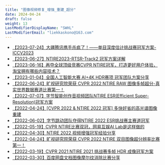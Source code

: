 ```yaml
---
title: "图像视频修复_增强_重建_超分"
date: 2024-04-24
draft: false
weight: 13
LastModifierDisplayName: "SWHL"
LastModifierEmail: "liekkaskono@163.com"
---
```

 
- [【2023-07-24】大疆腾讯携手杀疯了！——单目深度估计挑战赛冠军方案-ICCV2023](https://mp.weixin.qq.com/s/yhiNcJNGhRT_0TaPY2Jrsg)
- [【2023-06-27】NTIRE2023-RTSR-Track2 冠军方案详解](https://mp.weixin.qq.com/s/Ln2mhqPWnXsdiItuD7-itQ)
- [【2023-06-16】再夺全球顶级竞赛CVPR NTIRE冠军，打造更好用户体验，淘宝拥有哪些内容技术？](https://mp.weixin.qq.com/s/PYVJH3CjMF2IFDvSn0At6g)
- [【2023-01-04】全国人工智能大赛 AI+4K HDR赛项 冠军团队方案分享](http://mp.weixin.qq.com/s?__biz=MzIwNDA5NDYzNA==&amp;mid=2247484092&amp;idx=1&amp;sn=3cebff4d7a239861633a51db9caa74be&amp;chksm=96c42f79a1b3a66f4e241c357c1ccfb1eebc7dc6576ce3df7a31e977ce83f747e7edc1392aed&amp;scene=21#wechat_redirect)
- [【2022-06-24】旷视研究院荣获 CVPR 2022 NTIRE RAW 图像多帧超分-真实世界数据赛道比赛第一！](https://mp.weixin.qq.com/s/Uab8s3PzEtxNblEVMtvO3w)
- [【2022-07-07】字节智能创作音视频团队NTIRE ESR(Efficient Super-Resolution)冠军方案](http://arxiv.org/abs/2205.07514)
- [【2022-04-24】[CVPR 2022 & NTIRE 2022 冠军] 多快好省的高光谱图像重建](https://zhuanlan.zhihu.com/p/501101943)
- [【2022-06-02】字节跳动团队夺得NTIRE 2022 ESR挑战赛主赛道冠军](https://mp.weixin.qq.com/s/e_kwXbgLEbD8Am7qRoJJZw)
- [【2022-05-19】CVPR NTIRE比赛双冠，网易互娱AI Lab是这样做的](https://mp.weixin.qq.com/s/59aq5ocE_EAjCaL6Xvo9hg)
- [【2022-04-30】NTIRE 2022 视频增强冠军经验分享](https://mp.weixin.qq.com/s/8NHhFtJrmm7kTUf-QjHk6Q)
- [【2022-04-24】旷视研究院荣获 CVPR 2022 NTIRE 双目图像超分辨率比赛第一！](https://mp.weixin.qq.com/s/rUAP_4EFcy6eXE3kJqFrtg)
- [【2022-03-19】CVPR 2021 NTIRE 2021 挑战赛多帧 HDR 成像冠军方案](https://mp.weixin.qq.com/s/VLSxq90-myP4Khc0jONVOw)
- [【2022-03-30】百度网盘文档图像摩尔纹消除比赛分享](http://t.csdn.cn/HVEIM)


<script src="https://giscus.app/client.js"data-repo="SWHL/AI-Competition-Collections"data-repo-id="MDEwOlJlcG9zaXRvcnkzNjI2NTQ0NDA="data-category="Ideas"data-category-id="DIC_kwDOFZ2q6M4Ce5Hv"data-mapping="title"data-strict="0"data-reactions-enabled="1"data-emit-metadata="0"data-input-position="top"data-theme="preferred_color_scheme"data-lang="zh-CN"data-loading="lazy"crossorigin="anonymous"async></script>
